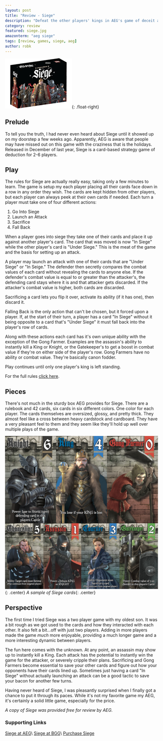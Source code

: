 ```yaml
---
layout: post
title: "Review - Siege"
description: "Defeat the other players' kings in AEG's game of deceit and deduction."
category: review
featured: siege.jpg
amazonterm: "aeg siege"
tags: [review, games, siege, aeg]
author: robk
---
```


![Siege](/images/featured/siege.jpg){: .float-right}
<h2>Prelude</h2>

To tell you the truth, I had never even heard about Siege until it showed up on my doorstep a few weeks ago. Apparently, AEG is aware that people may have missed out on this game with the craziness that is the holidays. Released in December of last year, Siege is a card-based strategy game of deduction for 2-6 players.

<h2>Play</h2>

The rules for Siege are actually really easy, taking only a few minutes to learn. The game is setup my each player placing all their cards face down in a row in any order they wish. The cards are kept hidden from other players, but each player can always peek at their own cards if needed. Each turn a player must take one of four different actions:

1. Go Into Siege
2. Launch an Attack
3. Sacrifice
4. Fall Back

When a player goes into siege they take one of their cards and place it up against another player's card. The card that was moved is now "In Siege" while the other player's card is "Under Siege." This is the meat of the game and the basis for setting up an attack.

A player may launch an attack with one of their cards that are "Under Siege" or "In Seige." The defender then secretly compares the combat values of each card without revealing the cards to anyone else. If the defender's combat value is equal to or greater than the attacker's, the defending card stays where it is and that attacker gets discarded. If the attacker's combat value is higher, both cards are discarded.

Sacrificing a card lets you flip it over, activate its ability (if it has one), then discard it.

Falling Back is the only action that can't be chosen, but it forced upon a player. If, at the start of their turn, a player has a card "In Siege" without it being opposite to a card that's "Under Siege" it must fall back into the player's row of cards.

Along with these actions each card has it's own unique ability with the exception of the Gong Farmer. Examples are the assassin's ability to instantly kill a King or Knight, or the Gatekeeper's to get a boost in combat value if they're on either side of the player's row. Gong Farmers have no ability or combat value. They're basically canon fodder.

Play continues until only one player's king is left standing.

For the full rules [click here](https://www.alderac.com/images/2016/09/rulebook.pdf).

<h2>Pieces</h2>

There's not much in the sturdy box AEG provides for Siege. There are a rulebook and 42 cards, six cards in six different colors. One color for each player. The cards themselves are oversized, glossy, and pretty thick. They almost feel like a cross between heavy cardstock and cardboard. They have a very pleasant feel to them and they seem like they'll hold up well over multiple plays of the game.

![Siege Cards](/images/siege/siegecards_104.jpg){: .center}
*A sample of Siege cards*{: .center}

<h2>Perspective</h2>

The first time I tried Siege was a two player game with my oldest son. It was a bit rough as we got used to the cards and how they interacted with each other. It also felt a bit...off with just two players. Adding in more players made the game *much* more enjoyable, providing a much longer game and a more interesting dynamic between players.

The fun here comes with the unknown. At any point, an assassin may show up to instantly kill a King. Each attack has the potential to instantly win the game for the attacker, or severely cripple their plans. Sacrificing and Gong Farmers become essential to save your other cards and figure out how your opponents have their cards lined up. Sometimes just having a card "In Siege" without actually launching an attack can be a good tactic to save your bacon for another few turns.

Having never heard of Siege, I was pleasantly surprised when I finally got a chance to put it through its paces. While it's not my favorite game my AEG, it's certainly a solid little game, especially for the price.

*A copy of Siege was provided free for review by AEG.*

<h3>Supporting Links</h3>

[Siege at AEG](https://www.alderac.com/siege/)\\
[Siege at BGG](https://boardgamegeek.com/boardgame/207975/siege)\\
[Purchase Siege](http://amzn.to/2kr7pZc)

